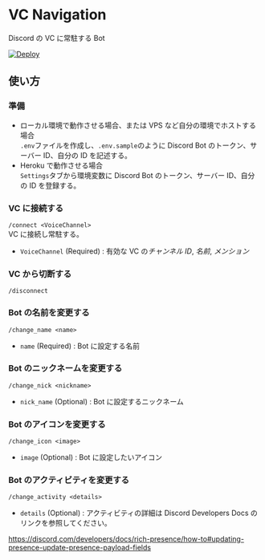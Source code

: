 # VC Navigation

Discord の VC に常駐する Bot

[![Deploy](https://www.herokucdn.com/deploy/button.svg)](https://heroku.com/deploy)

## 使い方

### 準備

- ローカル環境で動作させる場合、または VPS など自分の環境でホストする場合  
  `.env`ファイルを作成し、`.env.sample`のように Discord Bot のトークン、サーバー ID、自分の ID を記述する。
- Heroku で動作させる場合  
  `Settings`タブから環境変数に Discord Bot のトークン、サーバー ID、自分の ID を登録する。  


### VC に接続する

`/connect <VoiceChannel>`  
VC に接続し常駐する。

- `VoiceChannel` (Required) : 有効な VC の*チャンネル ID*, _名前_, _メンション_

### VC から切断する

`/disconnect`

### Bot の名前を変更する

`/change_name <name>`

- `name` (Required) : Bot に設定する名前

### Bot のニックネームを変更する

`/change_nick <nickname>`

- `nick_name` (Optional) : Bot に設定するニックネーム

### Bot のアイコンを変更する

`/change_icon <image>`

- `image` (Optional) : Bot に設定したいアイコン

### Bot のアクティビティを変更する

`/change_activity <details>`

- `details` (Optional) : アクティビティの詳細は Discord Developers Docs のリンクを参照してください。

https://discord.com/developers/docs/rich-presence/how-to#updating-presence-update-presence-payload-fields
